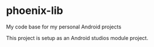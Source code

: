 phoenix-lib
===================

My code base for my personal Android projects

This project is setup as an Android studios module project.
